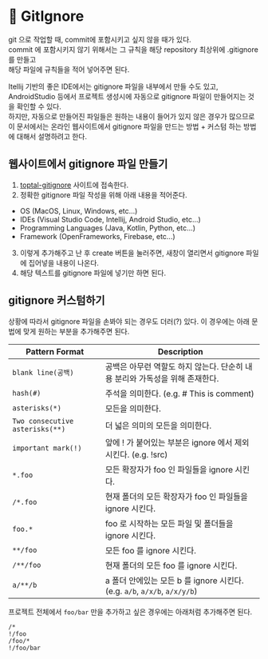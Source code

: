 # 🚫 GitIgnore

git 으로 작업할 때, commit에 포함시키고 싶지 않을 때가 있다.  
commit 에 포함시키지 않기 위해서는 그 규칙을 해당 repository 최상위에 .gitignore 를 만들고  
해당 파일에 규칙들을 적어 넣어주면 된다.

Itellij 기반의 좋은 IDE에서는 gitignore 파일을 내부에서 만들 수도 있고,  
AndroidStudio 등에서 프로젝트 생성시에 자동으로 gitignore 파일이 만들어지는 것을 확인할 수 있다.  
하지만, 자동으로 만들어진 파일들은 원하는 내용이 들어가 있지 않은 경우가 많으므로  
이 문서에서는 온라인 웹사이트에서 gitignore 파일을 만드는 방법 + 커스텀 하는 방법에 대해서 설명하려고 한다.

## 웹사이트에서 gitignore 파일 만들기

1. [toptal-gitignore](https://www.toptal.com/developers/gitignore) 사이트에 접속한다.
2. 정확한 gitignore 파일 작성을 위해 아래 내용을 적어준다.  
  - OS (MacOS, Linux, Windows, etc...)
  - IDEs (Visual Studio Code, Intellij, Android Studio, etc...)
  - Programming Languages (Java, Kotlin, Python, etc...)
  - Framework (OpenFrameworks, Firebase, etc...)
3. 이렇게 추가해주고 난 후 create 버튼을 눌러주면, 새창이 열리면서 gitignore 파일에 집어넣을 내용이 나온다.  
4. 해당 텍스트를 gitignore 파일에 넣기만 하면 된다.

## gitignore 커스텀하기

상황에 따라서 gitignore 파일을 손봐야 되는 경우도 더러(?) 있다.
이 경우에는 아래 문법에 맞게 원하는 부분을 추가해주면 된다.

| Pattern Format | Description |
| --- | --- |
| `blank line(공백)` | 공백은 아무런 역할도 하지 않는다. 단순히 내용 분리와 가독성을 위해 존재한다. |
| `hash(#)` | 주석을 의미한다. (e.g. # This is comment) |
| `asterisks(*)` | 모든을 의미한다. |
| `Two consecutive asterisks(**)` | 더 넓은 의미의 모든을 의미한다. |
| `important mark(!)` | 앞에 ! 가 붙어있는 부분은 ignore 에서 제외시킨다. (e.g. !src) |
| `*.foo` | 모든 확장자가 foo 인 파일들을 ignore 시킨다. |
| `/*.foo` | 현재 폴더의 모든 확장자가 foo 인 파일들을 ignore 시킨다. |
| `foo.*` | foo 로 시작하는 모든 파일 및 폴더들을 ignore 시킨다. |
| `**/foo` | 모든 foo 를 ignore 시킨다. |
| `/**/foo` | 현재 폴더의 모든 foo 를 ignore 시킨다. |
| `a/**/b` | a 폴더 안에있는 모든 b 를 ignore 시킨다. (e.g. `a/b`, `a/x/b`, `a/x/y/b`) |

프로젝트 전체에서 `foo/bar` 만을 추가하고 싶은 경우에는 아래처럼 추가해주면 된다.  

```gitignore
/*
!/foo
/foo/*
!/foo/bar
```

